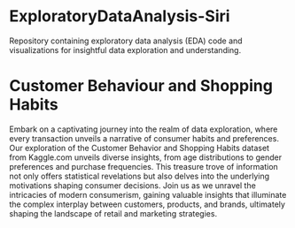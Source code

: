 # ExploratoryDataAnalysis-Siri
 Repository containing exploratory data analysis (EDA) code and visualizations for insightful data exploration and understanding.
# Customer Behaviour and Shopping Habits
Embark on a captivating journey into the realm of data exploration, where every transaction unveils a narrative of consumer habits and preferences. Our exploration of the Customer Behavior and Shopping Habits dataset from Kaggle.com unveils diverse insights, from age distributions to gender preferences and purchase frequencies. This treasure trove of information not only offers statistical revelations but also delves into the underlying motivations shaping consumer decisions. Join us as we unravel the intricacies of modern consumerism, gaining valuable insights that illuminate the complex interplay between customers, products, and brands, ultimately shaping the landscape of retail and marketing strategies.
